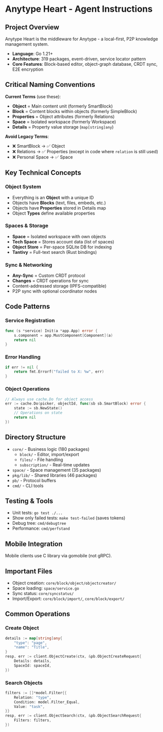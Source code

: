 # Anytype Heart - Agent Instructions

## Project Overview
Anytype Heart is the middleware for Anytype - a local-first, P2P knowledge management system.
- **Language**: Go 1.21+
- **Architecture**: 319 packages, event-driven, service locator pattern
- **Core Features**: Block-based editor, object-graph database, CRDT sync, E2E encryption

## Critical Naming Conventions
**Current Terms** (use these):
- **Object** = Main content unit (formerly SmartBlock)
- **Block** = Content blocks within objects (formerly SimpleBlock)  
- **Properties** = Object attributes (formerly Relations)
- **Space** = Isolated workspace (formerly Workspace)
- **Details** = Property value storage (`map[string]any`)

**Avoid Legacy Terms**:
- ❌ SmartBlock → ✅ Object
- ❌ Relations → ✅ Properties (except in code where `relation` is still used)
- ❌ Personal Space → ✅ Space

## Key Technical Concepts

### Object System
- Everything is an **Object** with a unique ID
- Objects have **Blocks** (text, files, embeds, etc.)
- Objects have **Properties** stored in Details map
- Object **Types** define available properties

### Spaces & Storage
- **Space** = Isolated workspace with own objects
- **Tech Space** = Stores account data (list of spaces)
- **Object Store** = Per-space SQLite DB for indexing
- **Tantivy** = Full-text search (Rust bindings)

### Sync & Networking  
- **Any-Sync** = Custom CRDT protocol
- **Changes** = CRDT operations for sync
- Content-addressed storage (IPFS-compatible)
- P2P sync with optional coordinator nodes

## Code Patterns

### Service Registration
```go
func (s *service) Init(a *app.App) error {
    s.component = app.MustComponent[Component](a)
    return nil
}
```

### Error Handling
```go
if err != nil {
    return fmt.Errorf("failed to X: %w", err)
}
```

### Object Operations
```go
// Always use cache.Do for object access
err := cache.Do(picker, objectId, func(sb sb.SmartBlock) error {
    state := sb.NewState()
    // Operations on state
    return nil
})
```

## Directory Structure
- `core/` - Business logic (180 packages)
  - `block/` - Editor, import/export
  - `files/` - File handling
  - `subscription/` - Real-time updates
- `space/` - Space management (35 packages)
- `pkg/lib/` - Shared libraries (46 packages)
- `pb/` - Protocol buffers
- `cmd/` - CLI tools

## Testing & Tools
- Unit tests: `go test ./...`
- Show only failed tests: `make test-failed` (saves tokens)
- Debug tree: `cmd/debugtree`
- Performance: `cmd/perfstand`

## Mobile Integration
Mobile clients use C library via gomobile (not gRPC).

## Important Files
- Object creation: `core/block/object/objectcreator/`
- Space loading: `space/service.go`
- Sync status: `core/syncstatus/`
- Import/Export: `core/block/import/`, `core/block/export/`

## Common Operations

### Create Object
```go
details := map[string]any{
    "type": "page",
    "name": "Title",
}
resp, err := client.ObjectCreate(ctx, &pb.ObjectCreateRequest{
    Details: details,
    SpaceId: spaceId,
})
```

### Search Objects
```go
filters := []*model.Filter{{
    Relation: "type", 
    Condition: model.Filter_Equal,
    Value: "task",
}}
resp, err := client.ObjectSearch(ctx, &pb.ObjectSearchRequest{
    Filters: filters,
})
```
